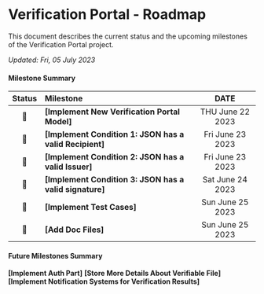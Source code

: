 # Verification Portal - Roadmap

This document describes the current status and the upcoming milestones of the Verification Portal project.

*Updated: Fri, 05 July 2023*

#### Milestone Summary

| Status | Milestone | DATE |
| :---: | :--- | :---: |
| 🚀 | **[Implement New Verification Portal Model]** | THU June 22 2023 |
| 🚀 | **[Implement Condition 1: JSON has a valid Recipient]** | Fri June 23 2023 |
| 🚀 | **[Implement Condition 2: JSON has a valid Issuer]** | Fri June 23 2023 |
| 🚀 | **[Implement Condition 3: JSON has a valid signature]** | Sat June 24 2023 |
| 🚀 | **[Implement Test Cases]** | Sun June 25 2023 |
| 🚀 | **[Add Doc Files]** | Sun June 25 2023 |

#### Future Milestones Summary

**[Implement Auth Part]**
**[Store More Details About Verifiable File]**
**[Implement Notification Systems for Verification Results]**
